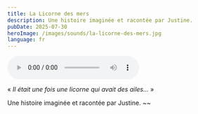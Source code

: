 ```yaml
---
title: La Licorne des mers
description: Une histoire imaginée et racontée par Justine.
pubDate: 2025-07-30
heroImage: /images/sounds/la-licorne-des-mers.jpg
language: fr
---
```


<audio controls class="audio-player" data-slug="la-licorne-des-mers">
  <source src="https://sounds.clemlatz.dev/la-licorne-des-mers.mp3" type="audio/mpeg">
  Votre navigateur ne supporte pas la balise audio.
</audio>

« *Il était une fois une licorne qui avait des ailes…* »

Une histoire imaginée et racontée par Justine.
~~